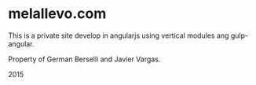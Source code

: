 # melallevo.com

This is a private site develop in angularjs using vertical modules ang gulp-angular.


Property of German Berselli and Javier Vargas.

2015